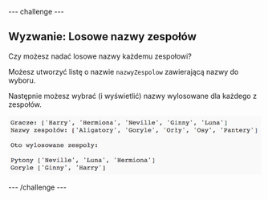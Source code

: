 --- challenge ---

## Wyzwanie: Losowe nazwy zespołów

Czy możesz nadać losowe nazwy każdemu zespołowi?

Możesz utworzyć listę o nazwie `nazwyZespolow` zawierającą nazwy do wyboru.

Następnie możesz wybrać (i wyświetlić) nazwy wylosowane dla każdego z zespołów.

![screenshot](images/team-finished.png)

--- /challenge ---